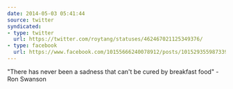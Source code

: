 ```yaml
---
date: 2014-05-03 05:41:44
source: twitter
syndicated:
- type: twitter
  url: https://twitter.com/roytang/statuses/462467021125349376/
- type: facebook
  url: https://www.facebook.com/10155666240078912/posts/10152935598733912
---
```


"There has never been a sadness that can't be cured by breakfast food" - Ron Swanson